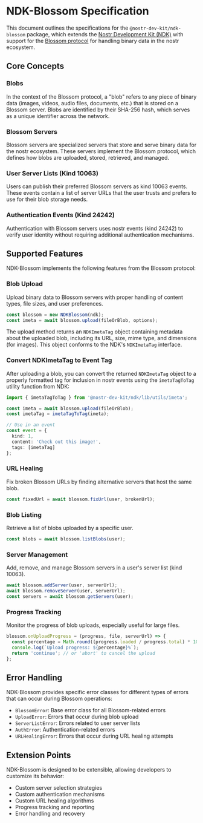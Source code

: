 # NDK-Blossom Specification

This document outlines the specifications for the `@nostr-dev-kit/ndk-blossom` package, which extends the [Nostr Development Kit (NDK)](https://github.com/nostr-dev-kit/ndk) with support for the [Blossom protocol](https://github.com/hzrd149/blossom) for handling binary data in the nostr ecosystem.

## Core Concepts

### Blobs

In the context of the Blossom protocol, a "blob" refers to any piece of binary data (images, videos, audio files, documents, etc.) that is stored on a Blossom server. Blobs are identified by their SHA-256 hash, which serves as a unique identifier across the network.

### Blossom Servers

Blossom servers are specialized servers that store and serve binary data for the nostr ecosystem. These servers implement the Blossom protocol, which defines how blobs are uploaded, stored, retrieved, and managed.

### User Server Lists (Kind 10063)

Users can publish their preferred Blossom servers as kind 10063 events. These events contain a list of server URLs that the user trusts and prefers to use for their blob storage needs.

### Authentication Events (Kind 24242)

Authentication with Blossom servers uses nostr events (kind 24242) to verify user identity without requiring additional authentication mechanisms.

## Supported Features

NDK-Blossom implements the following features from the Blossom protocol:

### Blob Upload

Upload binary data to Blossom servers with proper handling of content types, file sizes, and user preferences.

```typescript
const blossom = new NDKBlossom(ndk);
const imeta = await blossom.upload(fileOrBlob, options);
```

The upload method returns an `NDKImetaTag` object containing metadata about the uploaded blob, including its URL, size, mime type, and dimensions (for images). This object conforms to the NDK's `NDKImetaTag` interface.

### Convert NDKImetaTag to Event Tag

After uploading a blob, you can convert the returned `NDKImetaTag` object to a properly formatted tag for inclusion in nostr events using the `imetaTagToTag` utility function from NDK:

```typescript
import { imetaTagToTag } from '@nostr-dev-kit/ndk/lib/utils/imeta';

const imeta = await blossom.upload(fileOrBlob);
const imetaTag = imetaTagToTag(imeta);

// Use in an event
const event = {
  kind: 1,
  content: 'Check out this image!',
  tags: [imetaTag]
};
```

### URL Healing

Fix broken Blossom URLs by finding alternative servers that host the same blob.

```typescript
const fixedUrl = await blossom.fixUrl(user, brokenUrl);
```

### Blob Listing

Retrieve a list of blobs uploaded by a specific user.

```typescript
const blobs = await blossom.listBlobs(user);
```

### Server Management

Add, remove, and manage Blossom servers in a user's server list (kind 10063).

```typescript
await blossom.addServer(user, serverUrl);
await blossom.removeServer(user, serverUrl);
const servers = await blossom.getServers(user);
```

### Progress Tracking

Monitor the progress of blob uploads, especially useful for large files.

```typescript
blossom.onUploadProgress = (progress, file, serverUrl) => {
  const percentage = Math.round((progress.loaded / progress.total) * 100);
  console.log(`Upload progress: ${percentage}%`);
  return 'continue'; // or 'abort' to cancel the upload
};
```

## Error Handling

NDK-Blossom provides specific error classes for different types of errors that can occur during Blossom operations:

- `BlossomError`: Base error class for all Blossom-related errors
- `UploadError`: Errors that occur during blob upload
- `ServerListError`: Errors related to user server lists
- `AuthError`: Authentication-related errors
- `URLHealingError`: Errors that occur during URL healing attempts

## Extension Points

NDK-Blossom is designed to be extensible, allowing developers to customize its behavior:

- Custom server selection strategies
- Custom authentication mechanisms
- Custom URL healing algorithms
- Progress tracking and reporting
- Error handling and recovery 